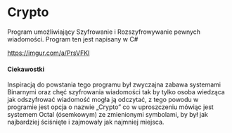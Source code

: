 # Crypto
Program umożliwiający Szyfrowanie i Rozszyfrowywanie pewnych wiadomości.
Program ten jest napisany w C#

https://imgur.com/a/PrsVFKI

#### Ciekawostki
Inspiracją do powstania tego programu był zwyczajna zabawa systemami Binarnymi oraz chęć szyfrowania wiadomości tak by tylko osoba wiedząca jak odszyfrować wiadomość mogła ją odczytać,
z tego powodu w programie jest opcja o nazwie „Crypto” co w uproszczeniu mówiąc jest systemem Octal (ósemkowym) ze zmienionymi symbolami, by był jak najbardziej ściśnięte i zajmowały jak najmniej miejsca.
